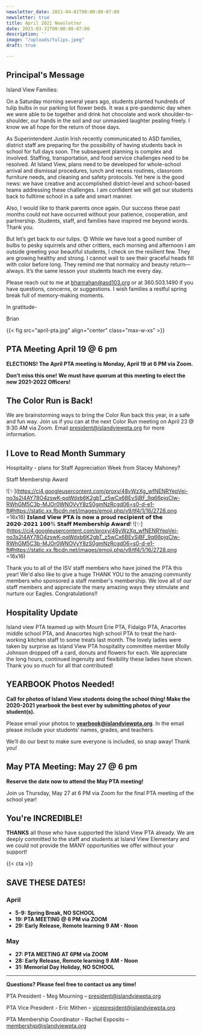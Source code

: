 ```yaml
---
newsletter_date: 2021-04-01T00:00:00-07:00
newsletter: true
title: April 2021 Newsletter
date: 2021-03-31T00:00:00-07:00
description: ''
image: "/uploads/tulips.jpeg"
draft: true

---
```

## Principal's Message

Island View Families:

On a Saturday morning several years ago, students planted hundreds of tulip bulbs in our parking lot flower beds. It was a pre-pandemic day when we were able to be together and drink hot chocolate and work shoulder-to-shoulder, our hands in the soil and our unmasked laughter pealing freely. I know we all hope for the return of those days.

As Superintendent Justin Irish recently communicated to ASD families, district staff are preparing for the possibility of having students back in school for full days soon. The subsequent planning is complex and involved. Staffing, transportation, and food service challenges need to be resolved. At Island View, plans need to be developed for whole-school arrival and dismissal procedures, lunch and recess routines, classroom furniture needs, and cleaning and safety protocols. Yet here is the good news: we have creative and accomplished district-level and school-based teams addressing these challenges. I am confident we will get our students back to fulltime school in a safe and smart manner.

Also, I would like to thank parents once again. Our success these past months could not have occurred without your patience, cooperation, and partnership. Students, staff, and families have inspired me beyond words. Thank you.

But let’s get back to our tulips. 😊 While we have lost a good number of bulbs to pesky squirrels and other critters, each morning and afternoon I am outside greeting your beautiful students, I check on the resilient few. They are growing healthy and strong. I cannot wait to see their graceful heads fill with color before long. They remind me that normalcy and beauty return—always. It’s the same lesson your students teach me every day.

Please reach out to me at [bhanrahan@asd103.org](mailto:bhanrahan@asd103.org) or at 360.503.1490 if you have questions, concerns, or suggestions. I wish families a restful spring break full of memory-making moments.

In gratitude-

Brian

{{< fig src="april-pta.jpg" align="center" class="max-w-xs" >}}

## PTA Meeting April 19 @ 6 pm

**ELECTIONS!  The April PTA meeting is Monday, April 19 at 6 PM via Zoom.**

**Don't miss this one!**  **We must have quorum at this meeting to elect the new 2021-2022 Officers!**

## The Color Run is Back!

We are brainstorming ways to bring the Color Run back this year, in a safe and fun way. Join us if you can at the next Color Run meeting on April 23 @ 9:30 AM via Zoom. Email [president@islandviewpta.org](mailto:president@islandviewpta.org) for more information.

## I Love to Read Month Summary

Hospitality - plans for Staff Appreciation Week from Stacey Mahoney?

Staff Membership Award

!\[✨\](https://ci4.googleusercontent.com/proxy/48yWzXg_wfNENRYepVei-no3s2l4AY78O4zswK-pqWdxb6K2gbT_z5wCx6BEvSjBF_9q66pjqClw-RWhGM5C3b-MJOr0WNOVyY8zS0gmNzRcgd06=s0-d-e1-ft#https://static.xx.fbcdn.net/images/emoji.php/v9/tf4/1/16/2728.png =16x16) 𝗜𝘀𝗹𝗮𝗻𝗱 𝗩𝗶𝗲𝘄 𝗣𝗧𝗔 𝗶𝘀 𝗻𝗼𝘄 𝗮 𝐩𝐫𝐨𝐮𝐝 𝗿𝗲𝗰𝗶𝗽𝗶𝗲𝗻𝘁 𝗼𝗳 𝘁𝗵𝗲 𝟮𝟬𝟮𝟬-𝟮𝟬𝟮𝟭 𝟭𝟬𝟬% 𝗦𝘁𝗮𝗳𝗳 𝗠𝗲𝗺𝗯𝗲𝗿𝘀𝗵𝗶𝗽 𝗔𝘄𝗮𝗿𝗱! !\[✨\](https://ci4.googleusercontent.com/proxy/48yWzXg_wfNENRYepVei-no3s2l4AY78O4zswK-pqWdxb6K2gbT_z5wCx6BEvSjBF_9q66pjqClw-RWhGM5C3b-MJOr0WNOVyY8zS0gmNzRcgd06=s0-d-e1-ft#https://static.xx.fbcdn.net/images/emoji.php/v9/tf4/1/16/2728.png =16x16)

Thank you to all of the ISV staff members who have joined the PTA this year! We'd also like to give a huge THANK YOU to the amazing community members who sponsored a staff member's membership. We love all of our staff members and appreciate the many amazing ways they stimulate and nurture our Eagles. Congratulations!!

## Hospitality Update

Island view PTA teamed up with Mount Erie PTA, Fidalgo PTA, Anacortes middle school PTA, and Anacortes high school PTA to treat the hard-working kitchen staff to some treats last month. The lovely ladies were taken by surprise as Island View PTA hospitality committee member Molly Johnson dropped off a card, donuts and flowers for each. We appreciate the long hours, continued ingenuity and flexibility these ladies have shown. Thank you so much for all that contributed!

## YEARBOOK Photos Needed!

**Call for photos of Island View students doing the school thing! Make the 2020-2021 yearbook the best ever by submitting photos of your student(s).**

Please email your photos to [**yearbook@islandviewpta.org**](mailto:yearbook@islandviewpta.org). In the email please include your students’ names, grades, and teachers.

We’ll do our best to make sure everyone is included, so snap away! Thank you!

## May PTA Meeting: May 27 @ 6 pm

**Reserve the date now to attend the May PTA meeting!**

Join us Thursday, May 27 at 6 PM via Zoom for the final PTA meeting of the school year! 

## You're INCREDIBLE!

**THANKS** all those who have supported the Island View PTA already. We are deeply committed to the staff and students at Island View Elementary and we could not provide the MANY opportunities we offer without your support!

{{< cta >}}

## SAVE THESE DATES!

### April

* **5-9: Spring Break, NO SCHOOL**
* **19: PTA MEETING @ 6 PM via ZOOM**
* **29: Early Release, Remote learning 9 AM - Noon**

### May

* **27: PTA MEETING AT 6PM via ZOOM**
* **28: Early Release, Remote learning 9 AM - Noon**
* **31: Memorial Day Holiday, NO SCHOOL**

***

**Questions? Please feel free to contact us any time!**

PTA President - Meg Mourning – [president@islandviewpta.org](mailto:president@islandviewpta.org)

PTA Vice President - Eric Mithen – [vicepresident@islandviewpta.org](mailto:vicepresident@islandviewpta.org)

PTA Membership Coordinator - Rachel Esposito – [membership@islandviewpta.org](mailto:membership@islandviewpta.org)